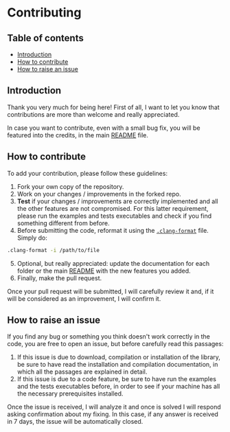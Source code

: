 # Contributing

## Table of contents

- [Introduction](#introduction)
- [How to contribute](#how-to-contribute)
- [How to raise an issue](#how-to-raise-an-issue)

## Introduction

Thank you very much for being here! First of all, I want to let you know that contributions are more than welcome and really appreciated.

In case you want to contribute, even with a small bug fix, you will be featured into the credits, in the main [README](https://github.com/JustWhit3/arsenalgear-cpp/blob/main/README.md) file.

## How to contribute

To add your contribution, please follow these guidelines:

1) Fork your own copy of the repository.
2) Work on your changes / improvements in the forked repo.
3) **Test** if your changes / improvements are correctly implemented and all the other features are not compromised. For this latter requirement, please run the examples and tests executables and check if you find something different from before.
4) Before submitting the code, reformat it using the [`.clang-format`](https://github.com/JustWhit3/arsenalgear-cpp/blob/main/.clang-format.md) file. Simply do:

```bash
.clang-format -i /path/to/file
```

5) Optional, but really appreciated: update the documentation for each folder or the main [README](https://github.com/JustWhit3/arsenalgear-cpp/blob/main/README.md) with the new features you added.
6) Finally, make the pull request.

Once your pull request will be submitted, I will carefully review it and, if it will be considered as an improvement, I will confirm it.

## How to raise an issue

If you find any bug or something you think doesn't work correctly in the code, you are free to open an issue, but before carefully read this passages:

1) If this issue is due to download, compilation or installation of the library, be sure to have read the installation and compilation documentation, in which all the passages are explained in detail.
2) If this issue is due to a code feature, be sure to have run the examples and the tests executables before, in order to see if your machine has all the necessary prerequisites installed.

Once the issue is received, I will analyze it and once is solved I will respond asking confirmation about my fixing. In this case, if any answer is received in 7 days, the issue will be automatically closed.
